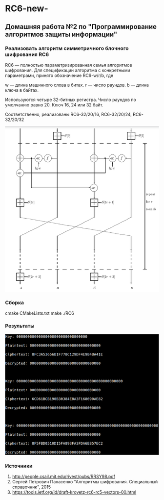 # RC6-new-

## Домашняя работа №2 по "Программирование алгоритмов защиты информации"

### Реализовать алгоритм симметричного блочного шифрования RC6

RC6 — полностью параметризированная семья алгоритмов шифрования. Для спецификации алгоритма с конкретными параметрами, принято обозначение RC6-w/r/b, где

w — длина машинного слова в битах.
r — число раундов.
b — длина ключа в байтах. 

Используются четыре 32-битных регистра. Число раундов по умолчанию равно 20. Ключ 16, 24 или 32 байт.

Соответственно, реализованы RC6-32/20/16, RC6-32/20/24, RC6-32/20/32

![](https://github.com/aakinina/RC6-new-/blob/main/rc6_encryption.PNG)

### Сборка

cmake CMakeLists.txt
make
./RC6

### Результаты

![](https://github.com/aakinina/RC6-new-/blob/main/results.PNG)

### Источники

1) http://people.csail.mit.edu/rivest/pubs/RRSY98.pdf
2) Сергей Петрович Панасенко "Алгоритмы шифрования. Специальный справочник", 2015
3) https://tools.ietf.org/id/draft-krovetz-rc6-rc5-vectors-00.html
